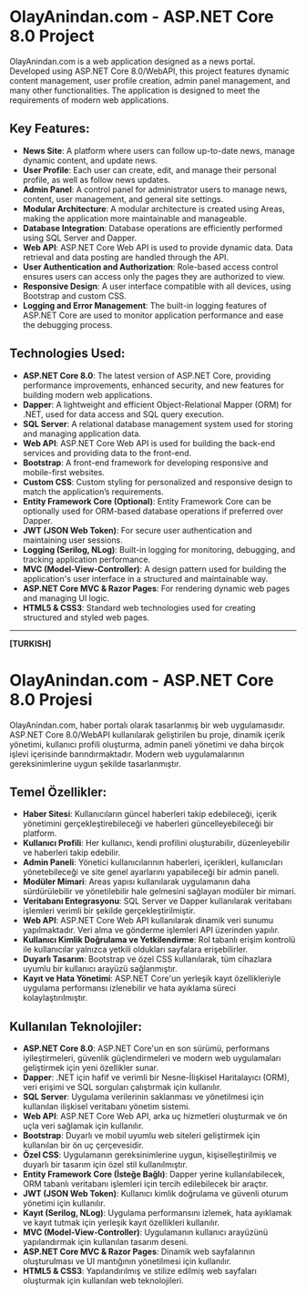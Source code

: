# OlayAnindan.com - ASP.NET Core 8.0 Project

OlayAnindan.com is a web application designed as a news portal. Developed using ASP.NET Core 8.0/WebAPI, this project features dynamic content management, user profile creation, admin panel management, and many other functionalities. The application is designed to meet the requirements of modern web applications.

## Key Features:
- **News Site**: A platform where users can follow up-to-date news, manage dynamic content, and update news.
- **User Profile**: Each user can create, edit, and manage their personal profile, as well as follow news updates.
- **Admin Panel**: A control panel for administrator users to manage news, content, user management, and general site settings.
- **Modular Architecture**: A modular architecture is created using Areas, making the application more maintainable and manageable.
- **Database Integration**: Database operations are efficiently performed using SQL Server and Dapper.
- **Web API**: ASP.NET Core Web API is used to provide dynamic data. Data retrieval and data posting are handled through the API.
- **User Authentication and Authorization**: Role-based access control ensures users can access only the pages they are authorized to view.
- **Responsive Design**: A user interface compatible with all devices, using Bootstrap and custom CSS.
- **Logging and Error Management**: The built-in logging features of ASP.NET Core are used to monitor application performance and ease the debugging process.

## Technologies Used:
- **ASP.NET Core 8.0**: The latest version of ASP.NET Core, providing performance improvements, enhanced security, and new features for building modern web applications.
- **Dapper**: A lightweight and efficient Object-Relational Mapper (ORM) for .NET, used for data access and SQL query execution.
- **SQL Server**: A relational database management system used for storing and managing application data.
- **Web API**: ASP.NET Core Web API is used for building the back-end services and providing data to the front-end.
- **Bootstrap**: A front-end framework for developing responsive and mobile-first websites.
- **Custom CSS**: Custom styling for personalized and responsive design to match the application’s requirements.
- **Entity Framework Core (Optional)**: Entity Framework Core can be optionally used for ORM-based database operations if preferred over Dapper.
- **JWT (JSON Web Token)**: For secure user authentication and maintaining user sessions.
- **Logging (Serilog, NLog)**: Built-in logging for monitoring, debugging, and tracking application performance.
- **MVC (Model-View-Controller)**: A design pattern used for building the application's user interface in a structured and maintainable way.
- **ASP.NET Core MVC & Razor Pages**: For rendering dynamic web pages and managing UI logic.
- **HTML5 & CSS3**: Standard web technologies used for creating structured and styled web pages.

-------------------------------------------------------------------------------------------------------------------------------------------------------------

**[TURKISH]**

# OlayAnindan.com - ASP.NET Core 8.0 Projesi

OlayAnindan.com, haber portalı olarak tasarlanmış bir web uygulamasıdır. ASP.NET Core 8.0/WebAPI kullanılarak geliştirilen bu proje, dinamik içerik yönetimi, kullanıcı profili oluşturma, admin paneli yönetimi ve daha birçok işlevi içerisinde barındırmaktadır. Modern web uygulamalarının gereksinimlerine uygun şekilde tasarlanmıştır.

## Temel Özellikler:
- **Haber Sitesi**: Kullanıcıların güncel haberleri takip edebileceği, içerik yönetimini gerçekleştirebileceği ve haberleri güncelleyebileceği bir platform.
- **Kullanıcı Profili**: Her kullanıcı, kendi profilini oluşturabilir, düzenleyebilir ve haberleri takip edebilir.
- **Admin Paneli**: Yönetici kullanıcılarının haberleri, içerikleri, kullanıcıları yönetebileceği ve site genel ayarlarını yapabileceği bir admin paneli.
- **Modüler Mimari**: Areas yapısı kullanılarak uygulamanın daha sürdürülebilir ve yönetilebilir hale gelmesini sağlayan modüler bir mimari.
- **Veritabanı Entegrasyonu**: SQL Server ve Dapper kullanılarak veritabanı işlemleri verimli bir şekilde gerçekleştirilmiştir.
- **Web API**: ASP.NET Core Web API kullanılarak dinamik veri sunumu yapılmaktadır. Veri alma ve gönderme işlemleri API üzerinden yapılır.
- **Kullanıcı Kimlik Doğrulama ve Yetkilendirme**: Rol tabanlı erişim kontrolü ile kullanıcılar yalnızca yetkili oldukları sayfalara erişebilirler.
- **Duyarlı Tasarım**: Bootstrap ve özel CSS kullanılarak, tüm cihazlara uyumlu bir kullanıcı arayüzü sağlanmıştır.
- **Kayıt ve Hata Yönetimi**: ASP.NET Core'un yerleşik kayıt özellikleriyle uygulama performansı izlenebilir ve hata ayıklama süreci kolaylaştırılmıştır.

## Kullanılan Teknolojiler:
- **ASP.NET Core 8.0**: ASP.NET Core'un en son sürümü, performans iyileştirmeleri, güvenlik güçlendirmeleri ve modern web uygulamaları geliştirmek için yeni özellikler sunar.
- **Dapper**: .NET için hafif ve verimli bir Nesne-İlişkisel Haritalayıcı (ORM), veri erişimi ve SQL sorguları çalıştırmak için kullanılır.
- **SQL Server**: Uygulama verilerinin saklanması ve yönetilmesi için kullanılan ilişkisel veritabanı yönetim sistemi.
- **Web API**: ASP.NET Core Web API, arka uç hizmetleri oluşturmak ve ön uçla veri sağlamak için kullanılır.
- **Bootstrap**: Duyarlı ve mobil uyumlu web siteleri geliştirmek için kullanılan bir ön uç çerçevesidir.
- **Özel CSS**: Uygulamanın gereksinimlerine uygun, kişiselleştirilmiş ve duyarlı bir tasarım için özel stil kullanılmıştır.
- **Entity Framework Core (İsteğe Bağlı)**: Dapper yerine kullanılabilecek, ORM tabanlı veritabanı işlemleri için tercih edilebilecek bir araçtır.
- **JWT (JSON Web Token)**: Kullanıcı kimlik doğrulama ve güvenli oturum yönetimi için kullanılır.
- **Kayıt (Serilog, NLog)**: Uygulama performansını izlemek, hata ayıklamak ve kayıt tutmak için yerleşik kayıt özellikleri kullanılır.
- **MVC (Model-View-Controller)**: Uygulamanın kullanıcı arayüzünü yapılandırmak için kullanılan tasarım deseni.
- **ASP.NET Core MVC & Razor Pages**: Dinamik web sayfalarının oluşturulması ve UI mantığının yönetilmesi için kullanılır.
- **HTML5 & CSS3**: Yapılandırılmış ve stilize edilmiş web sayfaları oluşturmak için kullanılan web teknolojileri.
